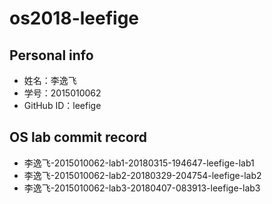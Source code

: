# os2018-leefige

## Personal info

- 姓名：李逸飞
- 学号：2015010062
- GitHub ID：leefige

## OS lab commit record

- 李逸飞-2015010062-lab1-20180315-194647-leefige-lab1
- 李逸飞-2015010062-lab2-20180329-204754-leefige-lab2
- 李逸飞-2015010062-lab3-20180407-083913-leefige-lab3
